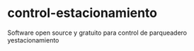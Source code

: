 # control-estacionamiento
 Software open source y gratuito para control de parqueadero yestacionamiento
